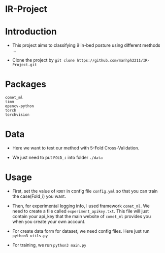 IR-Project
====

# Introduction

- This project aims to classifying 9 in-bed posture using different methods ...

- Clone the project by `git clone https://github.com/manhph2211/IR-Project.git`

# Packages

```
comet_ml
timm
opencv-python
torch
torchvision
```

# Data

- Here we want to test our method with 5-Fold Cross-Validation. 

- We just need to put `FOLD_i` into folder `./data`

# Usage

- First, set the value of `ROOT` in config file `config.yml` so that you can train the case(Fold_i) you want.

- Then, for experimental logging info, I used framework `comet_ml`. We need to create a file called `experiment_apikey.txt`. This file will just contain your api_key that the main website of `comet_ml` provides you when you create your own account.

- For create data form for dataset, we need config files. Here just run `python3 utils.py`

- For training, we run `python3 main.py`
